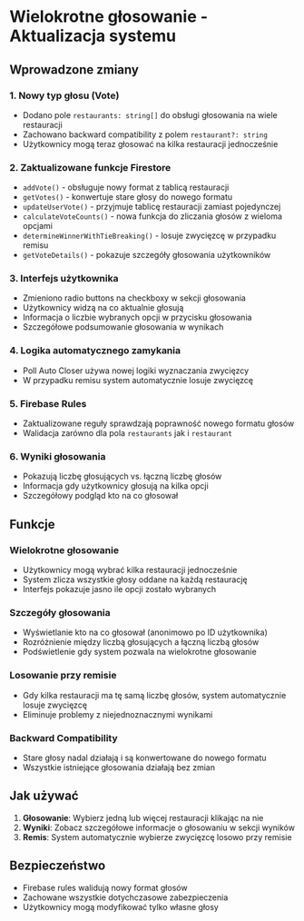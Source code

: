 # Wielokrotne głosowanie - Aktualizacja systemu

## Wprowadzone zmiany

### 1. Nowy typ głosu (Vote)

- Dodano pole `restaurants: string[]` do obsługi głosowania na wiele restauracji
- Zachowano backward compatibility z polem `restaurant?: string`
- Użytkownicy mogą teraz głosować na kilka restauracji jednocześnie

### 2. Zaktualizowane funkcje Firestore

- `addVote()` - obsługuje nowy format z tablicą restauracji
- `getVotes()` - konwertuje stare głosy do nowego formatu
- `updateUserVote()` - przyjmuje tablicę restauracji zamiast pojedynczej
- `calculateVoteCounts()` - nowa funkcja do zliczania głosów z wieloma opcjami
- `determineWinnerWithTieBreaking()` - losuje zwycięzcę w przypadku remisu
- `getVoteDetails()` - pokazuje szczegóły głosowania użytkowników

### 3. Interfejs użytkownika

- Zmieniono radio buttons na checkboxy w sekcji głosowania
- Użytkownicy widzą na co aktualnie głosują
- Informacja o liczbie wybranych opcji w przycisku głosowania
- Szczegółowe podsumowanie głosowania w wynikach

### 4. Logika automatycznego zamykania

- Poll Auto Closer używa nowej logiki wyznaczania zwycięzcy
- W przypadku remisu system automatycznie losuje zwycięzcę

### 5. Firebase Rules

- Zaktualizowane reguły sprawdzają poprawność nowego formatu głosów
- Walidacja zarówno dla pola `restaurants` jak i `restaurant`

### 6. Wyniki głosowania

- Pokazują liczbę głosujących vs. łączną liczbę głosów
- Informacja gdy użytkownicy głosują na kilka opcji
- Szczegółowy podgląd kto na co głosował

## Funkcje

### Wielokrotne głosowanie

- Użytkownicy mogą wybrać kilka restauracji jednocześnie
- System zlicza wszystkie głosy oddane na każdą restaurację
- Interfejs pokazuje jasno ile opcji zostało wybranych

### Szczegóły głosowania

- Wyświetlanie kto na co głosował (anonimowo po ID użytkownika)
- Rozróżnienie między liczbą głosujących a łączną liczbą głosów
- Podświetlenie gdy system pozwala na wielokrotne głosowanie

### Losowanie przy remisie

- Gdy kilka restauracji ma tę samą liczbę głosów, system automatycznie losuje zwycięzcę
- Eliminuje problemy z niejednoznacznymi wynikami

### Backward Compatibility

- Stare głosy nadal działają i są konwertowane do nowego formatu
- Wszystkie istniejące głosowania działają bez zmian

## Jak używać

1. **Głosowanie**: Wybierz jedną lub więcej restauracji klikając na nie
2. **Wyniki**: Zobacz szczegółowe informacje o głosowaniu w sekcji wyników
3. **Remis**: System automatycznie wybierze zwycięzcę losowo przy remisie

## Bezpieczeństwo

- Firebase rules walidują nowy format głosów
- Zachowane wszystkie dotychczasowe zabezpieczenia
- Użytkownicy mogą modyfikować tylko własne głosy
